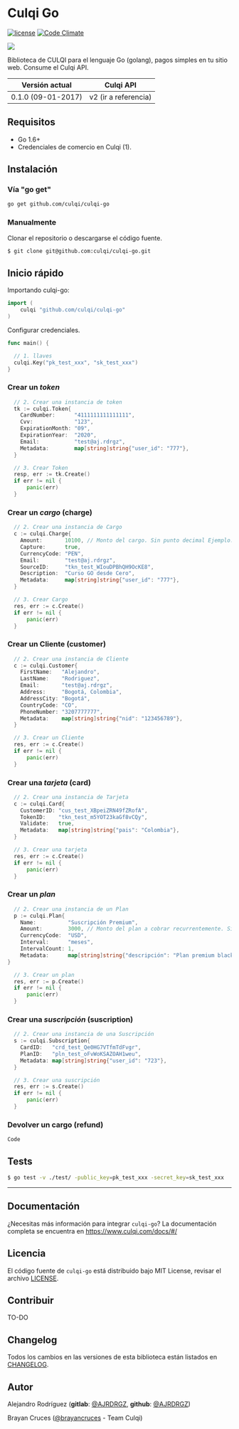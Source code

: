 # Culqi Go


[![license](https://img.shields.io/github/license/mashape/apistatus.svg)](https://github.com/culqi/culqi-go)
[![Code Climate](https://codeclimate.com/github/culqi/culqi-go/badges/gpa.svg)](https://codeclimate.com/github/culqi/culqi-go)

![](http://i.imgur.com/Djajj50.png)


Biblioteca de CULQI para el lenguaje Go (golang), pagos simples en tu sitio web. Consume el Culqi API.

| Versión actual| Culqi API|
|----|----|
| 0.1.0 (09-01-2017) |v2 (ir a referencia)|



## Requisitos

- Go 1.6+
- Credenciales de comercio en Culqi (1).

## Instalación


### Vía "go get"


```bash
go get github.com/culqi/culqi-go
```


### Manualmente

Clonar el repositorio o descargarse el código fuente.

```bash
$ git clone git@github.com:culqi/culqi-go.git
```

## Inicio rápido

Importando culqi-go:

```go
import (    
    culqi "github.com/culqi/culqi-go"
)
```

Configurar credenciales.
```go
func main() {

  // 1. llaves
  culqi.Key("pk_test_xxx", "sk_test_xxx")
}
```
### Crear un *token*


```go
  // 2. Crear una instancia de token
  tk := culqi.Token{
    CardNumber:      "4111111111111111",
    Cvv:             "123",
    ExpirationMonth: "09",
    ExpirationYear:  "2020",
    Email:           "test@aj.rdrgz",
    Metadata:        map[string]string{"user_id": "777"},
  }

  // 3. Crear Token
  resp, err := tk.Create()
  if err != nil {
      panic(err)
  }
```

### Crear un *cargo* (charge)

```go
  // 2. Crear una instancia de Cargo
  c := culqi.Charge{
    Amount:       10100, // Monto del cargo. Sin punto decimal Ejemplo: 100.00 serían 10000
    Capture:      true,
    CurrencyCode: "PEN",
    Email:        "test@aj.rdrgz",
    SourceID:     "tkn_test_WIouDPBhQH9OcKE8",
    Description:  "Curso GO desde Cero",
    Metadata:     map[string]string{"user_id": "777"},
  }

  // 3. Crear Cargo
  res, err := c.Create()
  if err != nil {
      panic(err)
  }
```


### Crear un Cliente (customer)

```go
  // 2. Crear una instancia de Cliente
  c := culqi.Customer{
    FirstName:   "Alejandro",
    LastName:    "Rodriguez",
    Email:       "test@aj.rdrgz",
    Address:     "Bogotá, Colombia",
    AddressCity: "Bogotá",
    CountryCode: "CO",
    PhoneNumber: "3207777777",
    Metadata:    map[string]string{"nid": "123456789"},
  }

  // 3. Crear un Cliente
  res, err := c.Create()
  if err != nil {
      panic(err)
  }
```


### Crear una *tarjeta* (card)

```go
  // 2. Crear una instancia de Tarjeta
  c := culqi.Card{
    CustomerID: "cus_test_XBpeiZRN49fZRofA",
    TokenID:    "tkn_test_m5YOT23kaGf8vCQy",
    Validate:   true,
    Metadata:   map[string]string{"pais": "Colombia"},
  }

  // 3. Crear una tarjeta
  res, err := c.Create()
  if err != nil {
      panic(err)
  }
```


### Crear un *plan*

```go
  // 2. Crear una instancia de un Plan
  p := culqi.Plan{
    Name:          "Suscripción Premium",
    Amount:        3000, // Monto del plan a cobrar recurrentemente. Sin punto decimal Ejemplo: 30.00 serían 3000
    CurrencyCode:  "USD",
    Interval:      "meses",
    IntervalCount: 1,
    Metadata:      map[string]string{"descripción": "Plan premium black friday"},
}

  // 3. Crear un plan
  res, err := p.Create()
  if err != nil {
      panic(err)
  }
```


### Crear una *suscripción* (suscription)  

```go
  // 2. Crear una instancia de una Suscripción
  s := culqi.Subscription{
    CardID:   "crd_test_Qe0HG7VTfmTdFvgr",
    PlanID:   "pln_test_oFvWoKSAZOAH1weu",
    Metadata: map[string]string{"user_id": "723"},
  }

  // 3. Crear una suscripción
  res, err := s.Create()
  if err != nil {
      panic(err)
  }
```


### Devolver un cargo (refund)

```
Code

```


## Tests

```bash
$ go test -v ./test/ -public_key=pk_test_xxx -secret_key=sk_test_xxx
```

---

## Documentación

¿Necesitas más información para integrar `culqi-go`? La documentación completa se encuentra en https://www.culqi.com/docs/#/


## Licencia

El código fuente de `culqi-go` está distribuido bajo MIT License, revisar el archivo [LICENSE](LICENSE).


## Contribuir

TO-DO


## Changelog

Todos los cambios en las versiones de esta biblioteca están listados en [CHANGELOG](CHANGELOG).   


## Autor

Alejandro Rodríguez (**gitlab**: [@AJRDRGZ](https://gitlab.com/AJRDRGZ), **github**: [@AJRDRGZ](https://github.com/AJRDRGZ))

Brayan Cruces ([@brayancruces](https://github.com/brayancruces) - Team Culqi)  
